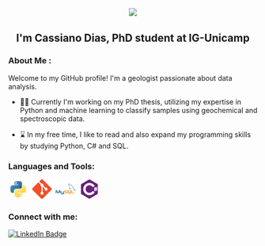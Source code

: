 
<div id="header" align="center">
  <img src="https://media3.giphy.com/media/v1.Y2lkPTc5MGI3NjExdXU1cGJzbGcwOHc1MTMwMjlib2Z4NWtwY3NoZjk5bGFqdXBsN2N2diZlcD12MV9pbnRlcm5hbF9naWZfYnlfaWQmY3Q9cw/Qo2dupDib32rkTY4hX/giphy.webp" width="300"/>
</div>


<h2 style="text-align: center;">I'm Cassiano Dias, PhD student at IG-Unicamp</h2>

### About Me :
Welcome to my GitHub profile! I'm a geologist passionate about data analysis.
+ 👨‍💻 Currently I'm working on my PhD thesis, utilizing my expertise in Python and machine learning to classify samples using geochemical and spectroscopic data. 

+ ⌛ In my free time, I like to read and also expand my programming skills by studying Python, C# and SQL.

### Languages and Tools:
<div>
    <img src="https://raw.githubusercontent.com/devicons/devicon/ca28c779441053191ff11710fe24a9e6c23690d6/icons/python/python-original.svg" title="Python" alt="Python" width="40" height="40"/>&nbsp;
    <img src="https://raw.githubusercontent.com/devicons/devicon/ca28c779441053191ff11710fe24a9e6c23690d6/icons/git/git-original.svg" title="Git" alt="Git" width="40" height="40"/>&nbsp;
    <img src="https://raw.githubusercontent.com/devicons/devicon/ca28c779441053191ff11710fe24a9e6c23690d6/icons/mysql/mysql-original-wordmark.svg" title="MySQL" alt="MySQL" width="40" height="40"/>&nbsp;
    <img src="https://raw.githubusercontent.com/devicons/devicon/ca28c779441053191ff11710fe24a9e6c23690d6/icons/csharp/csharp-plain.svg" title="Csharp" alt="Csharp" width="40" height="40"/>&nbsp;


</div>

### Connect with me:
<div id="badges">
  <a href="www.linkedin.com/in/cassiano-dias-de-souza-6787061a0">
    <img src="https://img.shields.io/badge/LinkedIn-blue?style=for-the-badge&logo=linkedin&logoColor=white" alt="LinkedIn Badge"/>
  </a>
</div>



